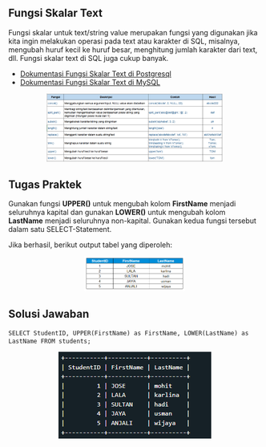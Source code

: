 ## Fungsi Skalar Text

Fungsi skalar untuk text/string value merupakan fungsi yang digunakan jika kita ingin melakukan operasi pada text atau karakter di SQL, misalnya, mengubah huruf kecil ke huruf besar, menghitung jumlah karakter dari text, dll. Fungsi skalar text di SQL juga cukup banyak.<br>

- [Dokumentasi Fungsi Skalar Text di Postgresql](https://www.postgresql.org/docs/9.1/functions-string.html)
- [Dokumentasi Fungsi Skalar Text di MySQL](https://dev.mysql.com/doc/refman/8.0/en/string-functions.html)<br>


<p align="center">
<img src="fungsi_skalartext.png" width="70%">
</p>

## Tugas Praktek

Gunakan fungsi **UPPER()** untuk mengubah kolom **FirstName** menjadi seluruhnya kapital dan gunakan **LOWER()** untuk mengubah kolom **LastName** menjadi seluruhnya non-kapital. Gunakan kedua fungsi tersebut dalam satu SELECT-Statement.<br>

Jika berhasil, berikut output tabel yang diperoleh:<br>

<p align="center">
<img src="output_tabelsoal.png" width="40%">
</p>

## Solusi Jawaban

```
SELECT StudentID, UPPER(FirstName) as FirstName, LOWER(LastName) as LastName FROM students;
```

<p align="center">
<img src="output_tabeljawaban.png">
</p>
